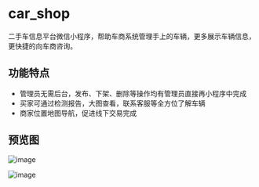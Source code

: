 # car_shop
二手车信息平台微信小程序，帮助车商系统管理手上的车辆，更多展示车辆信息，更快捷的向车商咨询。

## 功能特点
+ 管理员无需后台，发布、下架、删除等操作均有管理员直接再小程序中完成
+ 买家可通过检测报告，大图查看，联系客服等全方位了解车辆
+ 商家位置地图导航，促进线下交易完成

## 预览图
![image](https://github.com/t880216t/car_shop/blob/master/demo1.jpg)

![image](https://github.com/t880216t/car_shop/blob/master/demo2.jpg)
